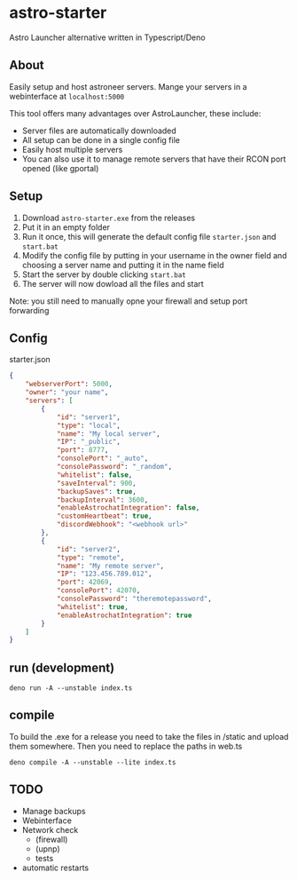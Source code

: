# astro-starter

Astro Launcher alternative written in Typescript/Deno

## About

Easily setup and host astroneer servers. Mange your servers in a webinterface at `localhost:5000`

This tool offers many advantages over AstroLauncher, these include:
-   Server files are automatically downloaded
-   All setup can be done in a single config file
-   Easily host multiple servers
-   You can also use it to manage remote servers that have their RCON port opened (like gportal)

## Setup
1.  Download `astro-starter.exe` from the releases
2.  Put it in an empty folder
3.  Run it once, this will generate the default config file `starter.json` and `start.bat`
4.  Modify the config file by putting in your username in the owner field and choosing a server name and putting it in the name field
5.  Start the server by double clicking `start.bat`
6.  The server will now dowload all the files and start

Note: you still need to manually opne your firewall and setup port forwarding

## Config

starter.json

```json
{
    "webserverPort": 5000,
    "owner": "your name",
    "servers": [
        {
            "id": "server1",
            "type": "local",
            "name": "My local server",
            "IP": "_public",
            "port": 8777,
            "consolePort": "_auto",
            "consolePassword": "_random",
            "whitelist": false,
            "saveInterval": 900,
            "backupSaves": true,
            "backupInterval": 3600,
            "enableAstrochatIntegration": false,
            "customHeartbeat": true,
            "discordWebhook": "<webhook url>"
        },
        {
            "id": "server2",
            "type": "remote",
            "name": "My remote server",
            "IP": "123.456.789.012",
            "port": 42069,
            "consolePort": 42070,
            "consolePassword": "theremotepassword",
            "whitelist": true,
            "enableAstrochatIntegration": true
        }
    ]
}
```

## run (development)

```
deno run -A --unstable index.ts
```

## compile

To build the .exe for a release you need to take the files in /static and upload them somewhere.
Then you need to replace the paths in web.ts

```
deno compile -A --unstable --lite index.ts
```

## TODO

-   Manage backups
-   Webinterface
-   Network check
    -   (firewall)
    -   (upnp)
    -   tests
-   automatic restarts
